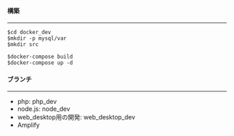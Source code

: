 #### 構築
---
```
$cd docker_dev
$mkdir -p mysql/var
$mkdir src

$docker-compose build
$docker-compose up -d
```

#### ブランチ
---
* php: php_dev
* node.js: node_dev
* web_desktop用の開発: web_desktop_dev
* Amplify